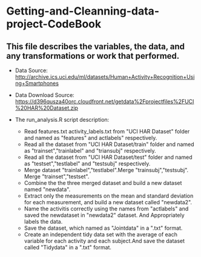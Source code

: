 # Getting-and-Cleanning-data-project-CodeBook

## This file describes the variables, the data, and any transformations or work that performed.

  * Data Source:
    http://archive.ics.uci.edu/ml/datasets/Human+Activity+Recognition+Using+Smartphones
 
  * Data Download Source:
    https://d396qusza40orc.cloudfront.net/getdata%2Fprojectfiles%2FUCI%20HAR%20Dataset.zip
   
  * The run_analysis.R script description:

     - Read features.txt activity_labels.txt from "UCI HAR Dataset" folder and named as "features" and actlabels" respectively.
     - Read all the dataset from "UCI HAR Dataset/train" folder and named as "trainset","trainlabel" and "triansubj" respectively.
     - Read all the dataset from "UCI HAR Dataset/test" folder and named as "testset","testlabel" and "testsubj" respectively.
     - Merge dataset "trainlabel","testlabel".Merge "trainsubj","testsubj". Merge "trainset","testset".
     - Combine the the three merged dataset and build a new dataset named "newdata".
     - Extract only the measurements on the mean and standard deviation for each measurement, and build a new dataset called "newdata2".
     - Name the activitis correctly using the names from "actlabels" and saved the newdataset in "newdata2" dataset. And Appropriately labels the data.   
     - Save the dataset, which named as "Jointdata" in a ".txt" format.
     - Create an independent tidy data set with the average of each variable for each activity and each subject.And save the dataset called "Tidydata" in a ".txt" format. 
 
